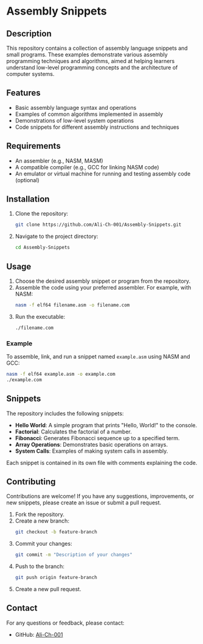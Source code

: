 # Assembly Snippets

## Description
This repository contains a collection of assembly language snippets and small programs. These examples demonstrate various assembly programming techniques and algorithms, aimed at helping learners understand low-level programming concepts and the architecture of computer systems.

## Features
- Basic assembly language syntax and operations
- Examples of common algorithms implemented in assembly
- Demonstrations of low-level system operations
- Code snippets for different assembly instructions and techniques

## Requirements
- An assembler (e.g., NASM, MASM)
- A compatible compiler (e.g., GCC for linking NASM code)
- An emulator or virtual machine for running and testing assembly code (optional)

## Installation
1. Clone the repository:
   ```bash
   git clone https://github.com/Ali-Ch-001/Assembly-Snippets.git
   ```
2. Navigate to the project directory:
   ```bash
   cd Assembly-Snippets
   ```

## Usage
1. Choose the desired assembly snippet or program from the repository.
2. Assemble the code using your preferred assembler. For example, with NASM:
   ```bash
   nasm -f elf64 filename.asm -o filename.com
   ```
3. Run the executable:
   ```bash
   ./filename.com
   ```

### Example
To assemble, link, and run a snippet named `example.asm` using NASM and GCC:
```bash
nasm -f elf64 example.asm -o example.com
./example.com
```

## Snippets
The repository includes the following snippets:
- **Hello World**: A simple program that prints "Hello, World!" to the console.
- **Factorial**: Calculates the factorial of a number.
- **Fibonacci**: Generates Fibonacci sequence up to a specified term.
- **Array Operations**: Demonstrates basic operations on arrays.
- **System Calls**: Examples of making system calls in assembly.

Each snippet is contained in its own file with comments explaining the code.

## Contributing
Contributions are welcome! If you have any suggestions, improvements, or new snippets, please create an issue or submit a pull request.

1. Fork the repository.
2. Create a new branch:
   ```bash
   git checkout -b feature-branch
   ```
3. Commit your changes:
   ```bash
   git commit -m "Description of your changes"
   ```
4. Push to the branch:
   ```bash
   git push origin feature-branch
   ```
5. Create a new pull request.

## Contact
For any questions or feedback, please contact:
- GitHub: [Ali-Ch-001](https://github.com/Ali-Ch-001)

